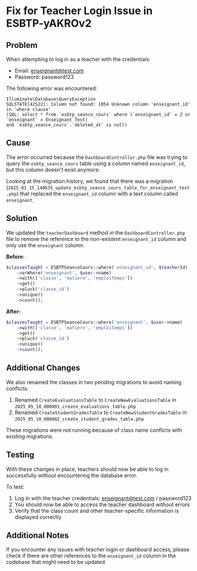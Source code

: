 # Fix for Teacher Login Issue in ESBTP-yAKROv2

## Problem

When attempting to log in as a teacher with the credentials:
- Email: enseignant@test.com
- Password: password123

The following error was encountered:
```
Illuminate\Database\QueryException
SQLSTATE[42S22]: Column not found: 1054 Unknown column 'enseignant_id' in 'where clause' 
(SQL: select * from `esbtp_seance_cours` where (`enseignant_id` = 2 or `enseignant` = Enseignant Test) 
and `esbtp_seance_cours`.`deleted_at` is null)
```

## Cause

The error occurred because the `DashboardController.php` file was trying to query the `esbtp_seance_cours` table using a column named `enseignant_id`, but this column doesn't exist anymore. 

Looking at the migration history, we found that there was a migration (`2025_03_15_140635_update_esbtp_seance_cours_table_for_enseignant_text.php`) that replaced the `enseignant_id` column with a text column called `enseignant`.

## Solution

We updated the `teacherDashboard` method in the `DashboardController.php` file to remove the reference to the non-existent `enseignant_id` column and only use the `enseignant` column.

**Before:**
```php
$classesTaught = ESBTPSeanceCours::where('enseignant_id', $teacherId)
    ->orWhere('enseignant', $user->name)
    ->with(['classe', 'matiere', 'emploiTemps'])
    ->get()
    ->pluck('classe_id')
    ->unique()
    ->count();
```

**After:**
```php
$classesTaught = ESBTPSeanceCours::where('enseignant', $user->name)
    ->with(['classe', 'matiere', 'emploiTemps'])
    ->get()
    ->pluck('classe_id')
    ->unique()
    ->count();
```

## Additional Changes

We also renamed the classes in two pending migrations to avoid naming conflicts:
1. Renamed `CreateEvaluationsTable` to `CreateNewEvaluationsTable` in `2025_05_10_000001_create_evaluations_table.php`
2. Renamed `CreateStudentGradesTable` to `CreateNewStudentGradesTable` in `2025_05_10_000002_create_student_grades_table.php`

These migrations were not running because of class name conflicts with existing migrations.

## Testing

With these changes in place, teachers should now be able to log in successfully without encountering the database error.

To test:
1. Log in with the teacher credentials: enseignant@test.com / password123
2. You should now be able to access the teacher dashboard without errors
3. Verify that the class count and other teacher-specific information is displayed correctly

## Additional Notes

If you encounter any issues with teacher login or dashboard access, please check if there are other references to the `enseignant_id` column in the codebase that might need to be updated. 